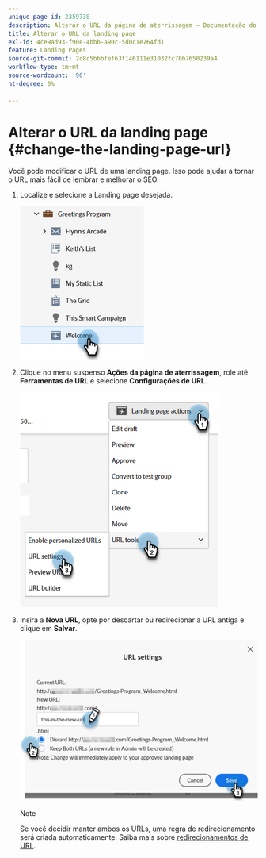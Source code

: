 ```yaml
---
unique-page-id: 2359738
description: Alterar o URL da página de aterrissagem — Documentação do Marketo — Documentação do produto
title: Alterar o URL da landing page
exl-id: 4ce9ad93-f90e-4bbb-a90c-5d0c1e764fd1
feature: Landing Pages
source-git-commit: 2c8c5bbbfef63f146111e31032fc70b7650239a4
workflow-type: tm+mt
source-wordcount: '96'
ht-degree: 0%

---
```


# Alterar o URL da landing page {#change-the-landing-page-url}

Você pode modificar o URL de uma landing page. Isso pode ajudar a tornar o URL mais fácil de lembrar e melhorar o SEO.

1. Localize e selecione a Landing page desejada.

   ![](assets/change-the-landing-page-url-1.png)

1. Clique no menu suspenso **Ações da página de aterrissagem**, role até **Ferramentas de URL** e selecione **Configurações de URL**.

   ![](assets/change-the-landing-page-url-2.png)

1. Insira a **Nova URL**, opte por descartar ou redirecionar a URL antiga e clique em **Salvar**.

   ![](assets/change-the-landing-page-url-3.png)

   >[!NOTE]
   >
   >Se você decidir manter ambos os URLs, uma regra de redirecionamento será criada automaticamente. Saiba mais sobre [redirecionamentos de URL](/help/marketo/product-docs/demand-generation/landing-pages/personalizing-landing-pages/redirect-a-url-path.md).
